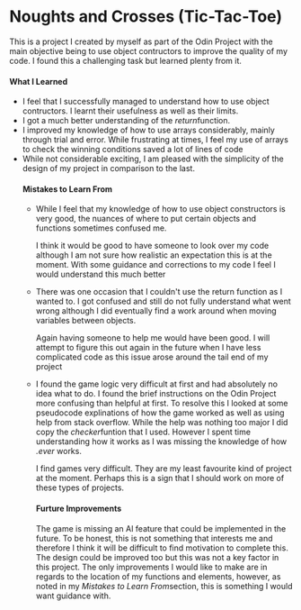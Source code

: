 # Noughts and Crosses (Tic-Tac-Toe)

This is a project I created by myself as part of the Odin Project with the main objective being to use object contructors to improve the quality of my code. I found this a challenging task but learned plenty from it.

<h4>What I Learned</h4>
<ul>
<li>I feel that I successfully managed to understand how to use object contructors. I learnt their usefulness as well as their limits.</li>
<li>I got a much better understanding of the <i>return</i>function. 
<li>I improved my knowledge of how to use arrays considerably, mainly through trial and error. While frustrating at times, I feel my use of arrays to check the winning conditions saved a lot of lines of code</li>
<li>While not considerable exciting, I am pleased with the simplicity of the design of my project in comparison to the last.</li>

<h4>Mistakes to Learn From</h4>
<ul>
<li>While I feel that my knowledge of how to use object constructors is very good, the nuances of where to put certain objects and functions sometimes confused me.

I think it would be good to have someone to look over my code although I am not sure how realistic an expectation this is at the moment. With some guidance and corrections to my code I feel I would understand this much better</li>
<li>There was one occasion that I couldn't use the return function as I wanted to. I got confused and still do not fully understand what went wrong although I did eventually find a work around when moving variables between objects.

Again having someone to help me would have been good. I will attempt to figure this out again in the future when I have less complicated code as this issue arose around the tail end of my project</li>
<li>I found the game logic very difficult at first and had absolutely no idea what to do. I found the brief instructions on the Odin Project more confusing than helpful at first. To resolve this I looked at some pseudocode explinations of how the game worked as well as using help from stack overflow. While the help was nothing too major I did copy the <i>checker</i>funtion that I used. However I spent time understanding how it works as I was missing the knowledge of how <i>.ever</i> works.

I find games very difficult. They are my least favourite kind of project at the moment. Perhaps this is a sign that I should work on more of these types of projects.</li>

<h4>Furture Improvements</h4>

The game is missing an AI feature that could be implemented in the future. To be honest, this is not something that interests me and therefore I think it will be difficult to find motivation to complete this. The design could be improved too but this was not a key factor in this project. The only improvements I would like to make are in regards to the location of my functions and elements, however, as noted in my <i>Mistakes to Learn From</i>section, this is something I would want guidance with.



